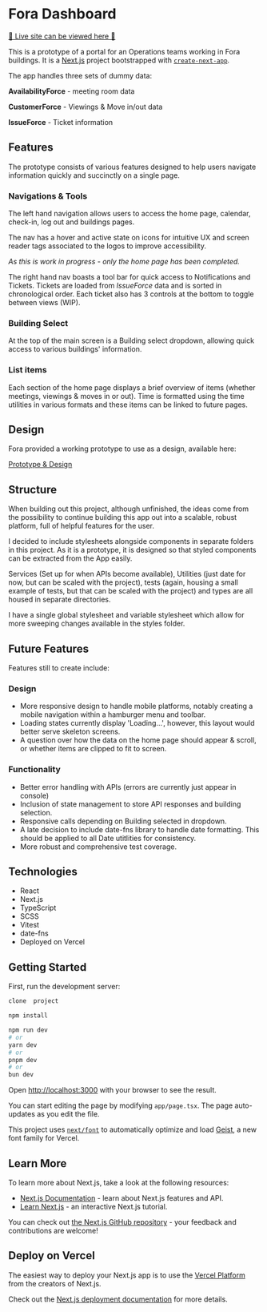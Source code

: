 # Fora Dashboard

[&#x1F3E2; Live site can be viewed here &#x1F3E2;](https://fora-dashboard.vercel.app/)

This is a prototype of a portal for an Operations teams working in Fora buildings.
It is a [Next.js](https://nextjs.org) project bootstrapped with [`create-next-app`](https://nextjs.org/docs/app/api-reference/cli/create-next-app).

The app handles three sets of dummy data:

**AvailabilityForce** - meeting room data

**CustomerForce** - Viewings & Move in/out data

**IssueForce** - Ticket information

## Features

The prototype consists of various features designed to help users navigate information quickly and succinctly on a single page. 

### Navigations & Tools
The left hand navigation allows users to access the home page, calendar, check-in, log out and buildings pages. 

The nav has a hover and active state on icons for intuitive UX and screen reader tags associated to the logos to improve accessibility. 

*As this is work in progress - only the home page has been completed.*

The right hand nav boasts a tool bar for quick access to Notifications and Tickets. Tickets are loaded from *IssueForce* data and is sorted in chronological order. Each ticket also has 3 controls at the bottom to toggle between views (WIP). 

### Building Select

At the top of the main screen is a Building select dropdown, allowing quick access to various buildings' information. 

### List items

Each section of the home page displays a brief overview of items (whether meetings, viewings & moves in or out). Time is formatted using the time utilities in various formats and these items can be linked to future pages. 

## Design

Fora provided a working prototype to use as a design, available here: 

[Prototype & Design](https://xd.adobe.com/view/cf2bd7f1-64ff-4487-ba42-2fbed20c3530-9a78/screen/9ab8ded2-0315-4021-99f8-47a5ab378204)

## Structure

When building out this project, although unfinished, the ideas come from the possibility to continue building this app out into a scalable, robust platform, full of helpful features for the user. 

I decided to include stylesheets alongside components in separate folders in this project. As it is a prototype, it is designed so that styled components can be extracted from the App easily. 

Services (Set up for when APIs become available), Utilities (just date for now, but can be scaled with the project), tests (again, housing a small example of tests, but that can be scaled with the project) and types are all housed in separate directories. 

I have a single global stylesheet and variable stylesheet which allow for more sweeping changes available in the styles folder. 

## Future Features

Features still to create include:

### Design
- More responsive design to handle mobile platforms, notably creating a mobile navigation within a hamburger menu and toolbar.
- Loading states currently display 'Loading...', however, this layout would better serve skeleton screens. 
- A question over how the data on the home page should appear & scroll, or whether items are clipped to fit to screen. 

### Functionality
- Better error handling with APIs (errors are currently just appear in console)
- Inclusion of state management to store API responses and building selection.
- Responsive calls depending on Building selected in dropdown.
- A late decision to include date-fns library to handle date formatting. This should be applied to all Date utitlities for consistency. 
- More robust and comprehensive test coverage. 

## Technologies

- React
- Next.js
- TypeScript
- SCSS
- Vitest 
- date-fns
- Deployed on Vercel

## Getting Started



First, run the development server:

```bash
clone  project

npm install

npm run dev
# or
yarn dev
# or
pnpm dev
# or
bun dev
```

Open [http://localhost:3000](http://localhost:3000) with your browser to see the result.

You can start editing the page by modifying `app/page.tsx`. The page auto-updates as you edit the file.

This project uses [`next/font`](https://nextjs.org/docs/app/building-your-application/optimizing/fonts) to automatically optimize and load [Geist](https://vercel.com/font), a new font family for Vercel.

## Learn More

To learn more about Next.js, take a look at the following resources:

- [Next.js Documentation](https://nextjs.org/docs) - learn about Next.js features and API.
- [Learn Next.js](https://nextjs.org/learn) - an interactive Next.js tutorial.

You can check out [the Next.js GitHub repository](https://github.com/vercel/next.js) - your feedback and contributions are welcome!

## Deploy on Vercel

The easiest way to deploy your Next.js app is to use the [Vercel Platform](https://vercel.com/new?utm_medium=default-template&filter=next.js&utm_source=create-next-app&utm_campaign=create-next-app-readme) from the creators of Next.js.

Check out the [Next.js deployment documentation](https://nextjs.org/docs/app/building-your-application/deploying) for more details.
